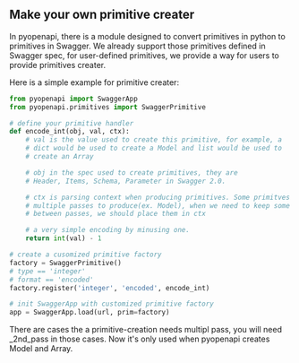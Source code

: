 ## Make your own primitive creater

In pyopenapi, there is a module designed to convert primitives in python to primitives in Swagger.
We already support those primitives defined in Swagger spec, for user-defined primitives, we provide a
way for users to provide primitives creater.

Here is a simple example for primitive creater:
```python
from pyopenapi import SwaggerApp
from pyopenapi.primitives import SwaggerPrimitive

# define your primitive handler
def encode_int(obj, val, ctx):
    # val is the value used to create this primitive, for example, a
    # dict would be used to create a Model and list would be used to
    # create an Array

    # obj in the spec used to create primitives, they are
    # Header, Items, Schema, Parameter in Swagger 2.0.

    # ctx is parsing context when producing primitives. Some primitves needs
    # multiple passes to produce(ex. Model), when we need to keep some globals
    # between passes, we should place them in ctx

    # a very simple encoding by minusing one.
    return int(val) - 1

# create a cusomized primitive factory
factory = SwaggerPrimitive()
# type == 'integer'
# format == 'encoded'
factory.register('integer', 'encoded', encode_int)

# init SwaggerApp with customized primitive factory
app = SwaggerApp.load(url, prim=factory)
```

There are cases the a primitive-creation needs multipl pass, you will need
_2nd_pass in those cases. Now it's only used when pyopenapi creates Model and Array.

